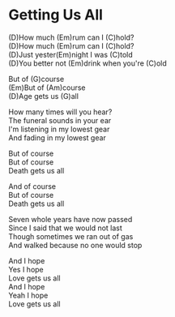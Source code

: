 # Getting Us All

(D)How much (Em)rum can I (C)hold?  
(D)How much (Em)rum can I (C)hold?  
(D)Just yester(Em)night I was (C)told  
(D)You better not (Em)drink when you're (C)old  
  
But of (G)course  
(Em)But of (Am)course  
(D)Age gets us (G)all  
  
How many times will you hear?  
The funeral sounds in your ear  
I'm listening in my lowest gear  
And fading in my lowest gear  
  
But of course  
But of course  
Death gets us all  
  
And of course  
But of course  
Death gets us all  
  
Seven whole years have now passed  
Since I said that we would not last  
Though sometimes we ran out of gas  
And walked because no one would stop  
  
And I hope  
Yes I hope  
Love gets us all  
And I hope  
Yeah I hope  
Love gets us all
